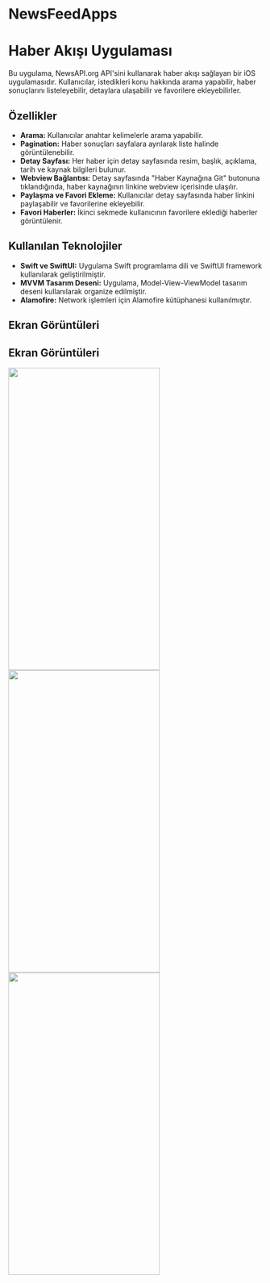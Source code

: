 # NewsFeedApps
# Haber Akışı Uygulaması

Bu uygulama, NewsAPI.org API'sini kullanarak haber akışı sağlayan bir iOS uygulamasıdır. Kullanıcılar, istedikleri konu hakkında arama yapabilir, haber sonuçlarını listeleyebilir, detaylara ulaşabilir ve favorilere ekleyebilirler.

## Özellikler

- **Arama:** Kullanıcılar anahtar kelimelerle arama yapabilir.
- **Pagination:** Haber sonuçları sayfalara ayrılarak liste halinde görüntülenebilir.
- **Detay Sayfası:** Her haber için detay sayfasında resim, başlık, açıklama, tarih ve kaynak bilgileri bulunur.
- **Webview Bağlantısı:** Detay sayfasında "Haber Kaynağına Git" butonuna tıklandığında, haber kaynağının linkine webview içerisinde ulaşılır.
- **Paylaşma ve Favori Ekleme:** Kullanıcılar detay sayfasında haber linkini paylaşabilir ve favorilerine ekleyebilir.
- **Favori Haberler:** İkinci sekmede kullanıcının favorilere eklediği haberler görüntülenir.

## Kullanılan Teknolojiler

- **Swift ve SwiftUI:** Uygulama Swift programlama dili ve SwiftUI framework kullanılarak geliştirilmiştir.
- **MVVM Tasarım Deseni:** Uygulama, Model-View-ViewModel tasarım deseni kullanılarak organize edilmiştir.
- **Alamofire:** Network işlemleri için Alamofire kütüphanesi kullanılmıştır.


## Ekran Görüntüleri
## Ekran Görüntüleri
<img src="https://github.com/besteko/NewsFeedApps/assets/78082138/c15a406b-1b6a-4cde-a617-48d9ed03cb83" width="300" height="600">
<img src="https://github.com/besteko/NewsFeedApps/assets/78082138/182a78e7-85b2-443d-80b9-07a897579102" width="300" height="600">
<img src="https://github.com/besteko/NewsFeedApps/assets/78082138/03d4fd6c-c42a-4388-86e8-6dddc91f423c" width="300" height="600">







